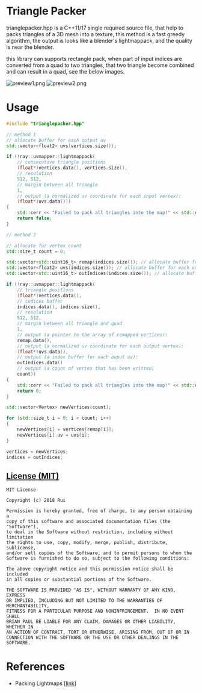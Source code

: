 # Triangle Packer
trianglepacker.hpp is a C++11/17 single required source file, that help to packs triangles of a 3D mesh into a texture, 
this method is a fast greedy algorithm, the output is looks like a blender's lightmappack, and the quality is near the blender.

this library can supports rectangle pack, when part of input indices are converted from a quad to two triangles, 
that two triangle become combined and can result in a quad, see the below images.


![preview1.png](https://github.com/ray-cast/trianglepacker/raw/master/preview1.png)
![preview2.png](https://github.com/ray-cast/trianglepacker/raw/master/preview2.png)

# Usage
```c++
#include "trianglepacker.hpp"

// method 1
// allocate buffer for each output uv
std::vector<float2> uvs(vertices.size());

if (!ray::uvmapper::lightmappack(
    // consecutive triangle positions
    (float*)vertices.data(), vertices.size(), 
    // resolution
    512, 512, 
    // margin between all triangle
    1, 
    // output (a normalized uv coordinate for each input vertex):
    (float*)uvs.data()))
{
    std::cerr << "Failed to pack all triangles into the map!" << std::endl;
    return false;
}

// method 2

// allocate for vertex count
std::size_t count = 0;

std::vector<std::uint16_t> remap(indices.size()); // allocate buffer for each vertex index
std::vector<float2> uvs(indices.size()); // allocate buffer for each output uv
std::vector<std::uint16_t> outIndices(indices.size()); // allocate buffer for each output uv

if (!ray::uvmapper::lightmappack(
    // triangle positions
    (float*)vertices.data(),
    // indices buffer
    indices.data(), indices.size(), 
    // resolution
    512, 512, 
    // margin between all triangle and quad
    1, 
    // output (a pointer to the array of remapped vertices):
    remap.data(), 
    // output (a normalized uv coordinate for each output vertex):
    (float*)uvs.data(),
    // output (a index buffer for each ouput uv):
    outIndices.data()
    // output (a count of vertex that has been written)
    count))
{
    std::cerr << "Failed to pack all triangles into the map!" << std::endl;
    return 0;
}

std::vector<Vertex> newVertices(count);

for (std::size_t i = 0; i < count; i++)
{
    newVertices[i] = vertices[remap[i]];
    newVertices[i].uv = uvs[i];
}

vertices = newVertices;
indices = outIndices;
```

[License (MIT)](https://raw.githubusercontent.com/ray-cast/trianglepacker/master/LICENSE.txt)
-------------------------------------------------------------------------------
    MIT License

    Copyright (c) 2018 Rui

	Permission is hereby granted, free of charge, to any person obtaining a
	copy of this software and associated documentation files (the "Software"),
	to deal in the Software without restriction, including without limitation
	the rights to use, copy, modify, merge, publish, distribute, sublicense,
	and/or sell copies of the Software, and to permit persons to whom the
	Software is furnished to do so, subject to the following conditions:

	The above copyright notice and this permission notice shall be included
	in all copies or substantial portions of the Software.

	THE SOFTWARE IS PROVIDED "AS IS", WITHOUT WARRANTY OF ANY KIND, EXPRESS
	OR IMPLIED, INCLUDING BUT NOT LIMITED TO THE WARRANTIES OF MERCHANTABILITY,
	FITNESS FOR A PARTICULAR PURPOSE AND NONINFRINGEMENT.  IN NO EVENT SHALL
	BRIAN PAUL BE LIABLE FOR ANY CLAIM, DAMAGES OR OTHER LIABILITY, WHETHER IN
	AN ACTION OF CONTRACT, TORT OR OTHERWISE, ARISING FROM, OUT OF OR IN
	CONNECTION WITH THE SOFTWARE OR THE USE OR OTHER DEALINGS IN THE SOFTWARE.
# References
* Packing Lightmaps \[[link](http://blackpawn.com/texts/lightmaps/default.html)\]
